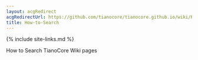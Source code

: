 ```yaml
---
layout: acgRedirect
acgRedirectUrl: https://github.com/tianocore/tianocore.github.io/wiki/How-to-Search
title: How-to-Search
---
```


{% include site-links.md %}

How to Search TianoCore Wiki pages
